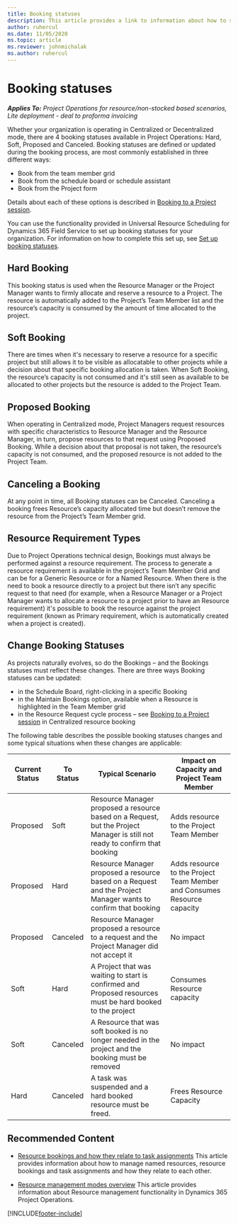 ```yaml
---
title: Booking statuses
description: This article provides a link to information about how to set up booking statuses for Project Operations.
author: ruhercul
ms.date: 11/05/2020
ms.topic: article
ms.reviewer: johnmichalak
ms.author: ruhercul
---
```


# Booking statuses

_**Applies To:** Project Operations for resource/non-stocked based scenarios, Lite deployment - deal to proforma invoicing_

Whether your organization is operating in Centralized or Decentralized mode, there are 4 booking statuses available in Project Operations: Hard, Soft, Proposed and Canceled. Booking statuses are defined or updated during the booking process, are most commonly  established in three different ways:

-	Book from the team member grid
-	Book from the schedule board or schedule assistant
-	Book from the Project form

Details about each of these options is described in [Booking to a Project session](/dynamics365/project-operations/resource-management/book-project).

You can use the functionality provided in Universal Resource Scheduling for Dynamics 365 Field Service to set up booking statuses for your organization. For information on how to complete this set up, see [Set up booking statuses](/dynamics365/field-service/set-up-booking-statuses).

## Hard Booking

This booking status is used when the Resource Manager or the Project Manager wants to firmly allocate and reserve a resource to a Project. The resource is automatically added to the Project’s Team Member list and the resource’s capacity is consumed by the amount of time allocated to the project.

## Soft Booking

There are times when it's necessary to reserve a resource for a specific project but still allows it to be visible as allocatable to other projects while a decision about that specific booking allocation is taken. When Soft Booking, the resource’s capacity is not consumed and it's still seen as available to be allocated to other projects but the resource is added to the Project Team. 

## Proposed Booking

When operating in Centralized mode, Project Managers request resources with specific characteristics to Resource Manager and the Resource Manager, in turn, propose resources to that request using Proposed Booking. While a decision about that proposal is not taken, the resource’s capacity is not consumed, and the proposed resource is not added to the Project Team.

## Canceling a Booking

At any point in time, all Booking statuses can be Canceled. Canceling a booking frees Resource’s capacity allocated time but doesn’t remove the resource from the Project’s Team Member grid. 

## Resource Requirement Types

Due to Project Operations technical design, Bookings must always be performed against a resource requirement. The process to generate a resource requirement is available in the project’s Team Member Grid and can be for a Generic Resource or for a Named Resource.
When there is the need to book a resource directly to a project but there isn’t any specific request to that need (for example, when a Resource Manager or a Project Manager wants to allocate a resource to a project prior to have an Resource requirement)  it's possible to book the resource against the project requirement (known as Primary requirement, which is automatically created when a project is created).

## Change Booking Statuses

As projects naturally evolves, so do the Bookings – and the Bookings statuses must reflect these changes.  There are three ways Booking statuses can be updated:

-	in the Schedule Board, right-clicking in a specific Booking 
-	in the Maintain Bookings option, available when a Resource is highlighted in the Team Member grid
-	in the Resource Request cycle process – see [Booking to a Project session](/dynamics365/project-operations/resource-management/book-project) in Centralized resource booking

The following table describes the possible booking statuses changes and some typical situations when these changes are applicable:

| **Current Status** | **To Status** | **Typical Scenario** | **Impact on Capacity and Project Team Member** |
| --- | --- | --- | --- |
| Proposed | Soft | Resource Manager proposed a resource based on a Request, but the Project Manager is still not ready to confirm that booking | Adds resource to the Project Team Member |
| Proposed | Hard | Resource Manager proposed a resource based on a Request and the Project Manager wants to confirm that booking | Adds resource to the Project Team Member and Consumes Resource capacity|
| Proposed | Canceled | Resource Manager proposed a resource to a request and the Project Manager did not accept it | No impact |
| Soft | Hard | A Project that was waiting to start is confirmed and Proposed resources must be hard booked to the project | Consumes Resource capacity |
| Soft | Canceled | A Resource that was soft booked is no longer needed in the project and the booking must be removed| No impact |
| Hard | Canceled | A task was suspended and a hard booked resource must be freed. |  Frees Resource Capacity |


## Recommended Content

- [Resource bookings and how they relate to task assignments](../psa/faq-bookings-and-assignments.md)
  This article provides information about how to manage named resources, resource bookings and task assignments and how they relate to each other.
  
- [Resource management modes overview](resource-management-mode-overview.md)
  This article provides information about Resource management functionality in Dynamics 365 Project Operations.

[!INCLUDE[footer-include](../includes/footer-banner.md)]
